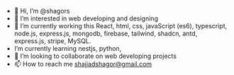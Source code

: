 - 👋 Hi, I’m @shagors
- 👀 I’m interested in web developing and designing
- 🌱 I’m currently working this React, html, css, javaScript (es6), typescript, node.js, express.js, mongodb, firebase, tailwind, shadcn, antd, express.js, stripe, MySQL.
- I’m currently learning nestjs, python,
- 💞️ I’m looking to collaborate on web developing projects
- 📫 How to reach me shajjadshagor@gmail.com

<!---
shagors/shagors is a ✨ special ✨ repository because its `README.md` (this file) appears on your GitHub profile.
You can click the Preview link to take a look at your changes.
--->

